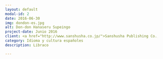 ```yaml
---
layout: default
modal-id: 2
date: 2016-06-30
img: dondon-es.jpg
alt: Don-don Hanaseru Supeingo
project-date: Junio 2016
client: <a href="http://www.sanshusha.co.jp/">Sanshusha Publishing Co., Ltd.</a>
category: Idioma y cultura españoles
description: Libraco

---
```

